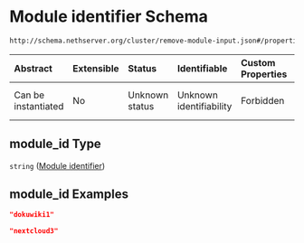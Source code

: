 # Module identifier Schema

```txt
http://schema.nethserver.org/cluster/remove-module-input.json#/properties/module_id
```



| Abstract            | Extensible | Status         | Identifiable            | Custom Properties | Additional Properties | Access Restrictions | Defined In                                                                           |
| :------------------ | :--------- | :------------- | :---------------------- | :---------------- | :-------------------- | :------------------ | :----------------------------------------------------------------------------------- |
| Can be instantiated | No         | Unknown status | Unknown identifiability | Forbidden         | Allowed               | none                | [remove-module-input.json*](cluster/remove-module-input.json "open original schema") |

## module_id Type

`string` ([Module identifier](remove-module-input-1-properties-module-identifier.md))

## module_id Examples

```json
"dokuwiki1"
```

```json
"nextcloud3"
```
